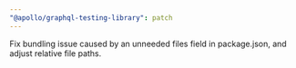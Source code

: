 ```yaml
---
"@apollo/graphql-testing-library": patch
---
```


Fix bundling issue caused by an unneeded files field in package.json, and adjust relative file paths.
